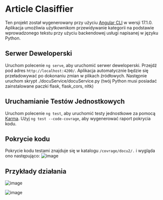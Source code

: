 # Article Clasiffier
Ten projekt został wygenerowany przy użyciu [Angular CLI](https://github.com/angular/angular-cli) w wersji 17.1.0. Aplikacja umożliwia użytkownikom przewidywanie kategorii na podstawie wprowadzonego tekstu przy użyciu backendowej usługi napisanej w języku Python.

## Serwer Deweloperski

Uruchom polecenie `ng serve`, aby uruchomić serwer deweloperski. Przejdź pod adres `http://localhost:4200/`. Aplikacja automatycznie będzie się przeładowywać po dokonaniu zmian w plikach źródłowych.
Następnie uruchom skrypt ./docuService/docuService.py (twój Python musi posiadać zainstalowane paczki flask, flask_cors, nltk)

## Uruchamianie Testów Jednostkowych

Uruchom polecenie `ng test`, aby uruchomić testy jednostkowe za pomocą [Karma](https://karma-runner.github.io). Użyj `ng test --code-covrage`, aby wygenerować raport pokrycia kodu.

## Pokrycie kodu

Pokrycie kodu testami znajduje się w katalogu `/covrage/docu2/.` i wygląda ono następująco: 
![image](https://hackmd.io/_uploads/Sk1Zk6VrC.png)

## Przykłady działania

![image](https://hackmd.io/_uploads/BkwY1aNSC.png)

![image](https://hackmd.io/_uploads/BJrel6VBA.png)









